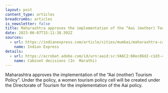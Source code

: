 ```yaml
---
layout: post
content_type: articles
breadcrumbs: articles
is_newsletter: false
title: Maharashtra approves the implementation of the “Aai (mother) Tourism Policy”
date: 2023-06-07T15:11:38.592Z
sources:
  - url: https://indianexpress.com/article/cities/mumbai/maharashtra-cabinet-nod-to-aai-tourism-policy-women-entrepreneurs-tourists-special-benefits-8637485/
    name: Indian Express
details:
  - url: https://acrobat.adobe.com/id/urn:aaid:sc:VA6C2:60ec86d2-c1d3-4e52-8c33-c7046e95da5f?viewer%21megaVerb=group-discover
    name: Cabinet decisions (In  Marathi)
---
```

Maharashtra approves the implementation of the “Aai (mother) Tourism Policy”. Under the policy, a women tourism policy cell will be created under the Directorate of Tourism for the implementation of the Aai policy.
